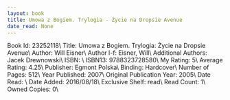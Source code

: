 ```yaml
---
layout: book
title: Umowa z Bogiem. Trylogia - Życie na Dropsie Avenue
date_read: None
---
```


Book Id: 23252118\ 
Title: Umowa z Bogiem. Trylogia: Życie na Dropsie Avenue\ 
Author: Will Eisner\ 
Author l-f: Eisner, Will\ 
Additional Authors: Jacek Drewnowski\ 
ISBN: \ 
ISBN13: 9788323728580\ 
My Rating: 5\ 
Average Rating: 4.25\ 
Publisher: Egmont Polska\ 
Binding: Hardcover\ 
Number of Pages: 512\ 
Year Published: 2007\ 
Original Publication Year: 2005\ 
Date Read: \ 
Date Added: 2016/08/18\ 
Exclusive Shelf: read\ 
Read Count: 1\ 
Owned Copies: 0\ 


